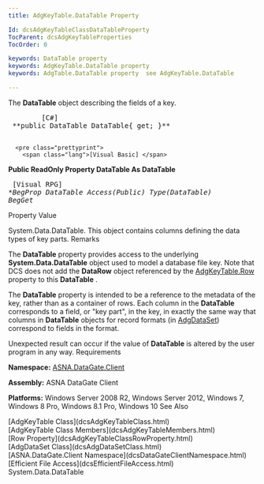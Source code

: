 ```yaml
---
title: AdgKeyTable.DataTable Property

Id: dcsAdgKeyTableClassDataTableProperty
TocParent: dcsAdgKeyTableProperties
TocOrder: 0

keywords: DataTable property
keywords: AdgKeyTable.DataTable property
keywords: AdgTable.DataTable property  see AdgKeyTable.DataTable

---
```


The <span> **DataTable** </span> object describing the fields of a key.
<pre class="prettyprint">
        <span class="lang">[C#]</span>
 **public DataTable DataTable{ get; }** 
      </pre>
      <pre class="prettyprint">
        <span class="lang">[Visual Basic] </span>
 **Public ReadOnly Property DataTable As DataTable** 
      </pre>
      <pre class="prettyprint">
        <span class="lang">[Visual RPG]</span>
 **BegProp DataTable Access(*Public) Type(DataTable)
   BegGet** 
      </pre>

Property Value

System.Data.DataTable. This object contains columns defining the data types of key parts. 
Remarks

The **DataTable** property provides access to the underlying **System.Data.DataTable** object used to model a database file key. Note that DCS does not add the **DataRow** object referenced by the [ AdgKeyTable.Row](dcsAdgKeyTableClassRowProperty.html) property to this **DataTable** .

The **DataTable** property is intended to be a reference to the metadata of the key, rather than as a container of rows. Each column in the **DataTable** corresponds to a field, or "key part", in the key, in exactly the same way that columns in **DataTable** objects for record formats (in [AdgDataSet](dcsAdgDataSetClass.html)) correspond to fields in the format.

Unexpected result can occur if the value of **DataTable** is altered by the user program in any way.
Requirements

**Namespace:** [ASNA.DataGate.Client](dcsDataGateClientNamespace.html) 

**Assembly:** ASNA DataGate Client

**Platforms:** Windows Server 2008 R2, Windows Server 2012, Windows 7, Windows 8 Pro, Windows 8.1 Pro, Windows 10
See Also

<dl />
      [AdgKeyTable Class](dcsAdgKeyTableClass.html)
      <br />
      [AdgKeyTable Class Members](dcsAdgKeyTableMembers.html)
      <br />
      [Row Property](dcsAdgKeyTableClassRowProperty.html)
      <br />
      [AdgDataSet Class](dcsAdgDataSetClass.html)
      <br />
      [ASNA.DataGate.Client Namespace](dcsDataGateClientNamespace.html)
      <br />
      [Efficient File Access](dcsEfficientFileAccess.html)
      <br />System.Data.DataTable

